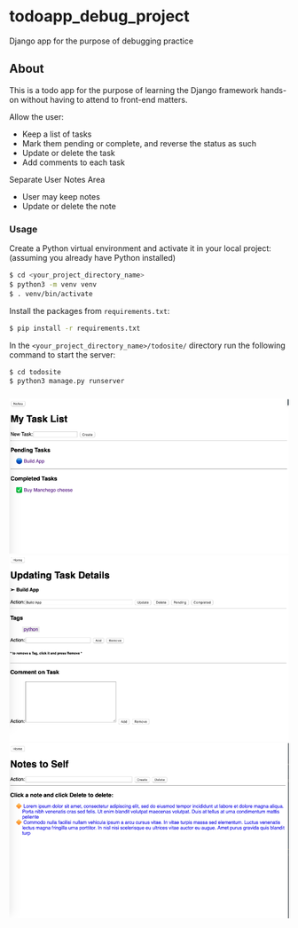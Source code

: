 # todoapp_debug_project
Django app for the purpose of debugging practice

## About

This is a todo app for the purpose of learning the Django framework hands-on without having to attend to front-end matters.

Allow the user:
* Keep a list of tasks
* Mark them pending or complete, and reverse the status as such
* Update or delete the task
* Add comments to each task

Separate User Notes Area
* User may keep notes
* Update or delete the note

### Usage



Create a Python virtual environment and activate it in your local project: (assuming you already have Python installed)

```bash
$ cd <your_project_directory_name>
$ python3 -m venv venv
$ . venv/bin/activate
```

Install the packages from `requirements.txt`:

```bash
$ pip install -r requirements.txt
```

In the `<your_project_directory_name>/todosite/` directory run the following command to start the server:

```bash
$ cd todosite
$ python3 manage.py runserver
```

### 

![Screenshotfront](Screenshot3.png)
![Screenshotfront](Screenshot2.png)
![Screenshotfront](Screenshot1.png)
